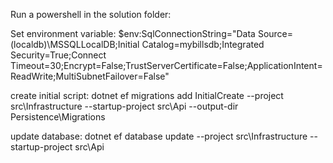 Run a powershell in the solution folder:

Set environment variable:
$env:SqlConnectionString="Data Source=(localdb)\MSSQLLocalDB;Initial Catalog=mybillsdb;Integrated Security=True;Connect Timeout=30;Encrypt=False;TrustServerCertificate=False;ApplicationIntent=ReadWrite;MultiSubnetFailover=False"

create initial script:
dotnet ef migrations add InitialCreate --project src\Infrastructure --startup-project src\Api --output-dir Persistence\Migrations

update database:
dotnet ef database update --project src\Infrastructure --startup-project src\Api

